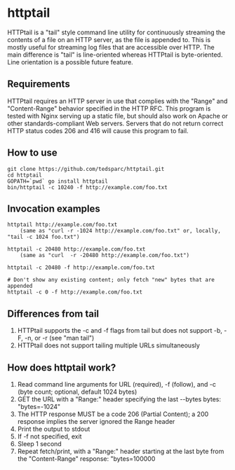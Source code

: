 httptail
========

HTTPtail is a "tail" style command line utility for continuously streaming the contents of a file on an HTTP server, as the file is appended to.  This is mostly useful for streaming log files that are accessible over HTTP.  The main difference is "tail" is line-oriented whereas HTTPtail is byte-oriented.  Line orientation is a possible future feature.

Requirements
---
HTTPtail requires an HTTP server in use that complies with the "Range" and "Content-Range" behavior specified in the HTTP RFC.  This program is tested with Nginx serving up a static file, but should also work on Apache or other standards-compliant Web servers.  Servers that do not return correct HTTP status codes 206 and 416 will cause this program to fail.

How to use
---
    git clone https://github.com/tedsparc/httptail.git
    cd httptail
    GOPATH=`pwd` go install httptail
    bin/httptail -c 10240 -f http://example.com/foo.txt

Invocation examples
---
    httptail http://example.com/foo.txt
        (same as "curl -r -1024 http://example.com/foo.txt" or, locally, "tail -c 1024 foo.txt")

    httptail -c 20480 http://example.com/foo.txt
        (same as "curl  -r -20480 http://example.com/foo.txt")

    httptail -c 20480 -f http://example.com/foo.txt

    # Don't show any existing content; only fetch "new" bytes that are appended
    httptail -c 0 -f http://example.com/foo.txt

Differences from tail
---
1. HTTPtail supports the -c and -f flags from tail but does not support -b, -F, -n, or -r (see "man tail")
1. HTTPtail does not support tailing multiple URLs simultaneously

How does httptail work?
---

1. Read command line arguments for URL (required), -f (follow), and -c (byte count; optional, default 1024 bytes)
1. GET the URL with a "Range:" header specifying the last --bytes bytes: "bytes=-1024"
1. The HTTP response MUST be a code 206 (Partial Content); a 200 response implies the server ignored the Range header
1. Print the output to stdout
1. If -f not specified, exit
1. Sleep 1 second
1. Repeat fetch/print, with a "Range:" header starting at the last byte from the "Content-Range" response: "bytes=100000
